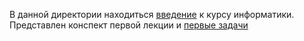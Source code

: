 
В данной директории находиться [введение](note.md) к курсу информатики. Представлен конспект первой лекции и [первые задачи](task.md)